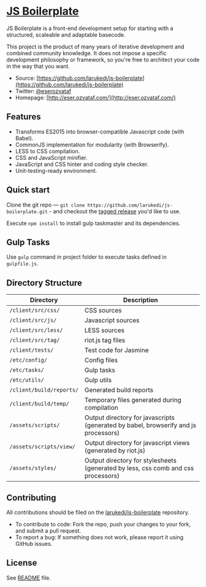 # [JS Boilerplate](https://github.com/larukedi/js-boilerplate)

JS Boilerplate is a front-end development setup for starting with a structured,
scaleable and adaptable basecode.

This project is the product of many years of iterative development and combined
community knowledge. It does not impose a specific development philosophy or
framework, so you're free to architect your code in the way that you want.

* Source: [https://github.com/larukedi/js-boilerplate](https://github.com/larukedi/js-boilerplate)
* Twitter: [@eserozvataf](http://twitter.com/eserozvataf)
* Homepage: [http://eser.ozvataf.com/](http://eser.ozvataf.com/)


## Features

* Transforms ES2015 into browser-compatible Javascript code (with Babel).
* CommonJS implementation for modularity (with Browserify).
* LESS to CSS compilation.
* CSS and JavaScript minifier.
* JavaScript and CSS hinter and coding style checker.
* Unit-testing-ready environment.


## Quick start

Clone the git repo — `git clone
   https://github.com/larukedi/js-boilerplate.git` - and checkout the [tagged
   release](https://github.com/larukedi/js-boilerplate/releases) you'd like to
   use.

Execute `npm install` to install gulp taskmaster and its dependencies.


## Gulp Tasks

Use `gulp` command in project folder to execute tasks defined in `gulpfile.js`.


## Directory Structure

| Directory                | Description                                                                         |
|--------------------------|-------------------------------------------------------------------------------------|
| `/client/src/css/`       | CSS sources                                                                         |
| `/client/src/js/`        | Javascript sources                                                                  |
| `/client/src/less/`      | LESS sources                                                                        |
| `/client/src/tag/`       | riot.js tag files                                                                   |
| `/client/tests/`         | Test code for Jasmine                                                               |
| `/etc/config/`           | Config files                                                                        |
| `/etc/tasks/`            | Gulp tasks                                                                          |
| `/etc/utils/`            | Gulp utils                                                                          |
| `/client/build/reports/` | Generated build reports                                                             |
| `/client/build/temp/`    | Temporary files generated during compilation                                        |
| `/assets/scripts/`       | Output directory for javascripts (generated by babel, browserify and js processors) |
| `/assets/scripts/view/`  | Output directory for javascript views (generated by riot.js)                        |
| `/assets/styles/`        | Output directory for stylesheets (generated by less, css comb and css processors)   |


## Contributing

All contributions should be filed on the [larukedi/js-boilerplate](https://github.com/larukedi/js-boilerplate) repository.

* To contribute to code: Fork the repo, push your changes to your fork, and submit a pull request.
* To report a bug: If something does not work, please report it using GitHub issues.


## License

See [README](README) file.
